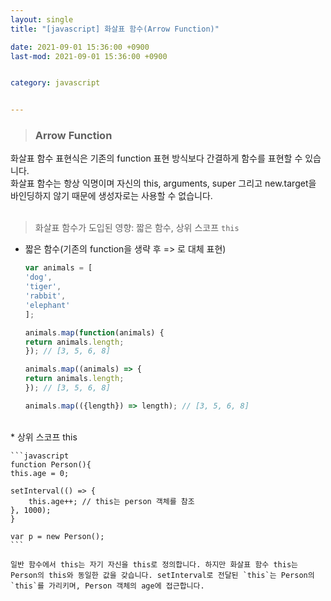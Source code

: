 ```yaml
---
layout: single
title: "[javascript] 화살표 함수(Arrow Function)"

date: 2021-09-01 15:36:00 +0900
last-mod: 2021-09-01 15:36:00 +0900


category: javascript


---
```

> ### Arrow Function

화살표 함수 표현식은 기존의 function 표현 방식보다 간결하게 함수를 표현할 수 있습니다.<br>화살표 함수는 항상 익명이며 자신의 this, arguments, super 그리고 new.target을 바인딩하지 않기 때문에 생성자로는 사용할 수 없습니다.<br><br>

> 화살표 함수가 도입된 영향: 짧은 함수, 상위 스코프 `this`

* 짧은 함수(기존의 function을 생략 후 => 로 대체 표현)

    ```javascript
    var animals = [
    'dog',
    'tiger',
    'rabbit',
    'elephant'
    ];

    animals.map(function(animals) { 
    return animals.length; 
    }); // [3, 5, 6, 8]

    animals.map((animals) => {
    return animals.length;
    }); // [3, 5, 6, 8]

    animals.map(({length}) => length); // [3, 5, 6, 8]
    ```
<br>
* 상위 스코프 this

    ```javascript
    function Person(){
    this.age = 0;

    setInterval(() => {
        this.age++; // this는 person 객체를 참조
    }, 1000);
    }

    var p = new Person();
    ```

    일반 함수에서 this는 자기 자신을 this로 정의합니다. 하지만 화살표 함수 this는 Person의 this와 동일한 값을 갖습니다. setInterval로 전달된 `this`는 Person의 `this`를 가리키며, Person 객체의 age에 접근합니다.